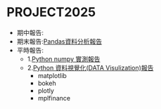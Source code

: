 # PROJECT2025
- 期中報告:
- 期末報告:[Pandas資料分析報告](pandas.md)
- 平時報告:
  - 1.[Python numpy 實測報告](numpy.md)
  - 2.[Python 資料視覺化(DATA Visulization)報告](DV.md)
    - matplotlib
    - bokeh
    - plotly
    - mplfinance
